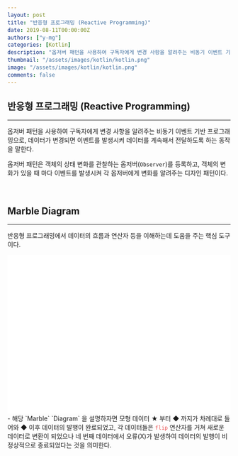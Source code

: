```yaml
---
layout: post
title: "반응형 프로그래밍 (Reactive Programming)"
date: 2019-08-11T00:00:00Z
authors: ["y-mg"]
categories: [Kotlin]
description: "옵저버 패턴을 사용하여 구독자에게 변경 사항을 알려주는 비동기 이벤트 기반 프로그래밍"
thumbnail: "/assets/images/kotlin/kotlin.png"
image: "/assets/images/kotlin/kotlin.png"
comments: false
---
```


## 반응형 프로그래밍 (Reactive Programming)
***
옵저버 패턴을 사용하여 구독자에게 변경 사항을 알려주는 비동기 이벤트 기반 프로그래밍으로, 데이터가 변경되면 이벤트를 발생시켜 데이터를 계속해서 전달하도록 하는 동작을 말한다.
<br/>

옵저버 패턴은 객체의 상태 변화를 관찰하는 옵저버(`Observer`)를 등록하고, 객체의 변화가 있을 때 마다 이벤트를 발생시켜 각 옵저버에게 변화를 알려주는 디자인 패턴이다.
<br/>
<br/>
<br/>



## Marble Diagram
***
반응형 프로그래밍에서 데이터의 흐름과 연산자 등을 이해하는데 도움을 주는 핵심 도구이다.
<br/>

<div style="
background-color: #ffffff;
background-image: url(/assets/images/kotlin/reactive/marble_diagram.png);
background-size: contain;
background-repeat: no-repeat;
background-position: center center;
">
<img src="/assets/images/kotlin/reactive/marble_diagram.png" style="visibility: hidden;" />
</div>
- 해당 `Marble` `Diagram` 을 설명하자면 모형 데이터 ★ 부터 ◆ 까지가 차례대로 들어와 ◆ 이후 데이터의 발행이 완료되었고, 각 데이터들은 <code style="color: #eb5657;">flip</code> 연산자를 거쳐 새로운 데이터로 변환이 되었으나 네 번째 데이터에서 오류(X)가 발생하여 데이터의 발행이 비정상적으로 종료되었다는 것을 의미한다.